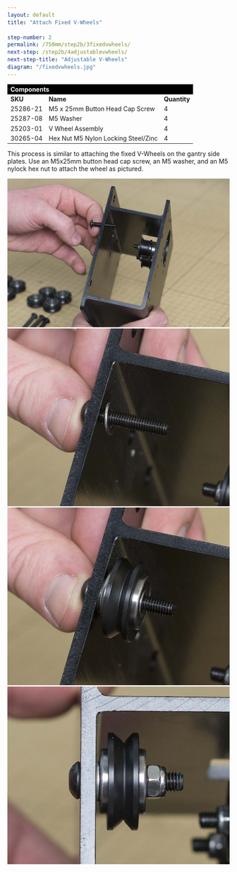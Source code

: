 ```yaml
---
layout: default
title: "Attach Fixed V-Wheels"

step-number: 2
permalink: /750mm/step2b/3fixedvwheels/
next-step: /step2b/4adjustablevwheels/
next-step-title: "Adjustable V-Wheels"
diagram: "/fixedvwheels.jpg"
---
```

<table>
<tr><td style="color:#fff;background: #000;" colspan="3"><b>Components</b></td></tr>
	<tr>
		<td><b>SKU</b></td>
		<td><b>Name</b></td>
		<td><b>Quantity</b></td>
	</tr>
<tr>
<td>25286-21</td>
<td>M5 x 25mm Button Head Cap Screw</td>
<td>4</td>
</tr>
<tr>
<td>25287-08</td>
<td>M5 Washer</td>
<td>4</td>
</tr>
<tr>
<td>25203-01</td>
<td>V Wheel Assembly</td>
<td>4</td>
</tr>
<tr>
<td>30265-04</td>
<td>Hex Nut M5 Nylon Locking Steel/Zinc</td>
<td>4</td>
</tr>
</table>

This process is similar to attaching the fixed V-Wheels on the gantry side plates. Use an M5x25mm button head cap screw, an M5 washer, and an M5 nylock hex nut to attach the wheel as pictured.

<img src="../../step2/photo/jpfs_DSC2637.jpg">
<img src="../../step2/photo/jpfs_DSC2638.jpg">
<img src="../../step2/photo/jpfs_DSC2640.jpg">
<img src="../../step2/photo/jpfs_DSC2641.jpg">